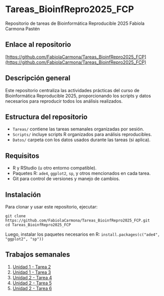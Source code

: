 # Tareas_BioinfRepro2025_FCP  
Repositorio de tareas de Bioinformática Reproducible 2025 Fabiola Carmona Pastén

## Enlace al repositorio  
[https://github.com/FabiolaCarmona/Tareas_BioinfRepro2025_FCP](https://github.com/FabiolaCarmona/Tareas_BioinfRepro2025_FCP)

## Descripción general  
Este repositorio centraliza las actividades prácticas del curso de Bioinformática Reproducible 2025, proporcionando los scripts y datos necesarios para reproducir todos los análisis realizados.

## Estructura del repositorio  
- `Tareas/` contiene las tareas semanales organizadas por sesión.  
- `Scripts/` incluye scripts R organizados para análisis reproducibles.  
- `Datos/` carpeta con los datos usados durante las tareas (si aplica).

## Requisitos  
- R y RStudio (u otro entorno compatible).  
- Paquetes R: `ade4`, `ggplot2`, `sp`, y otros mencionados en cada tarea.  
- Git para control de versiones y manejo de cambios.

## Instalación  
Para clonar y usar este repositorio, ejecutar:
```
git clone https://github.com/FabiolaCarmona/Tareas_BioinfRepro2025_FCP.git
cd Tareas_BioinfRepro2025_FCP
```
Luego, instalar los paquetes necesarios en R: `install.packages(c("ade4", "ggplot2", "sp"))`

## Trabajos semanales  
1. [Unidad 1 - Tarea 2](./Tareas/Tarea2)  
2. [Unidad 1 - Tarea 3](./Tareas/Tareas_Sesion_3)  
3. [Unidad 2 - Tarea 4](./Tareas/Unidad2/Prac_Uni5_code)
4. [Unidad 2 - Tarea 5](./Unidad2/Tarea_Sesion2.md)
5. [Unidad 2 - Tarea 6](./Unidad2/Sesion3/Tarea_Analisis_Admixture_y_estructura_poblacional.md)
